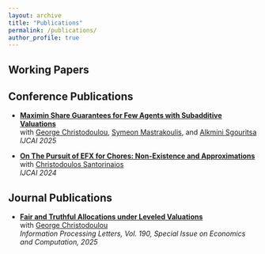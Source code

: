 ```yaml
---
layout: archive
title: "Publications"
permalink: /publications/
author_profile: true
---
```


Working Papers
------------

  
Conference Publications
------------
- **[Maximin Share Guarantees for Few Agents with Subadditive Valuations](https://arxiv.org/pdf/2502.05141)** <br> with [George Christodoulou](https://sites.google.com/view/gchristo), [Symeon Mastrakoulis](https://scholar.google.com/citations?user=UYM5J70AAAAJ&hl), and [Alkmini Sgouritsa](https://sites.google.com/site/alkminisgouritsa) <br> <em> IJCAI 2025 </em>

- **[On The Pursuit of EFX for Chores: Non-Existence and Approximations](https://arxiv.org/pdf/2406.10752)** <br> with [Christodoulos Santorinaios](https://santorinaios.github.io/) <br> <em> IJCAI 2024 </em>

Journal Publications
------------
- **[Fair and Truthful Allocations under Leveled Valuations](https://www.sciencedirect.com/science/article/pii/S0020019025000213)** <br> with [George Christodoulou](https://sites.google.com/view/gchristo) <br> <em> Information Processing Letters, Vol. 190, Special Issue on Economics and Computation, 2025 </em>

